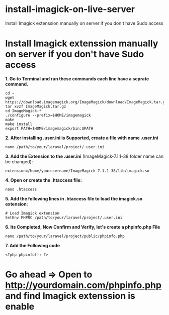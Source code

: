 # install-imagick-on-live-server
Install Imagick extenssion manually on server if you don't have Sudo access

# Install Imagick extenssion manually on server if you don't have Sudo access


**1. Go to Terminal and run these commands each line have a seprate command.**

    cd ~
    wget https://download.imagemagick.org/ImageMagick/download/ImageMagick.tar.gz
    tar xvzf ImageMagick.tar.gz
    cd ImageMagick-*
    ./configure --prefix=$HOME/imagemagick
    make
    make install
    export PATH=$HOME/imagemagick/bin:$PATH

**2. After installing .user.ini is Supported, create a file with name .user.ini**

    nano /path/to/your/laravel/project/.user.ini

**3. Add the Extension to the .user.ini** 
(ImageMagick-7.1.1-38 folder name can be changed):

    extension=/home/yourusername/ImageMagick-7.1.1-38/lib/imagick.so

**4. Open or create the .htaccess file:**

    nano .htaccess

**5. Add the following lines in .htaccess file to load the imagick.so extension:**

    # Load Imagick extension
    SetEnv PHPRC /path/to/your/laravel/project/.user.ini

**6. Its Completed, Now Confirm and Verify, let's create a phpinfo.php File**

    nano /path/to/your/laravel/project/public/phpinfo.php

**7. Add the Following code**

    <?php phpinfo(); ?>

# Go ahead => Open to http://yourdomain.com/phpinfo.php and find Imagick extenssion is enable

